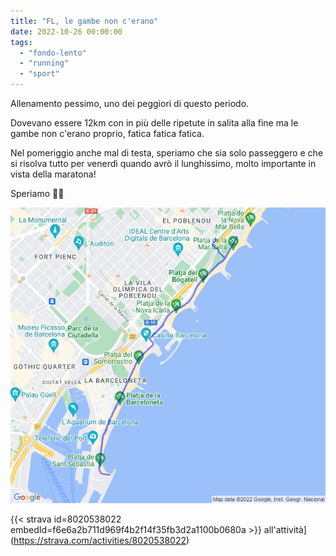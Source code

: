 ```yaml
---
title: "FL, le gambe non c'erano"
date: 2022-10-26 00:00:00
tags: 
  - "fondo-lento"
  - "running"
  - "sport"
---
```


Allenamento pessimo, uno dei peggiori di questo periodo.

Dovevano essere 12km con in più delle ripetute in salita alla fine ma le gambe non c'erano proprio, fatica fatica fatica.

Nel pomeriggio anche mal di testa, speriamo che sia solo passeggero e che si risolva tutto per venerdì quando avrò il lunghissimo, molto importante in vista della maratona!

Speriamo 🤞🏻

![](images/20221026-activity-map.png)

{{< strava id=8020538022 embedId=f6e6a2b711d969f4b2f14f35fb3d2a1100b0680a >}} all'attività](https://strava.com/activities/8020538022)
